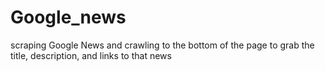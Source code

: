# Google_news
scraping Google News and crawling to the bottom of the page to grab the title, description, and links to that news
